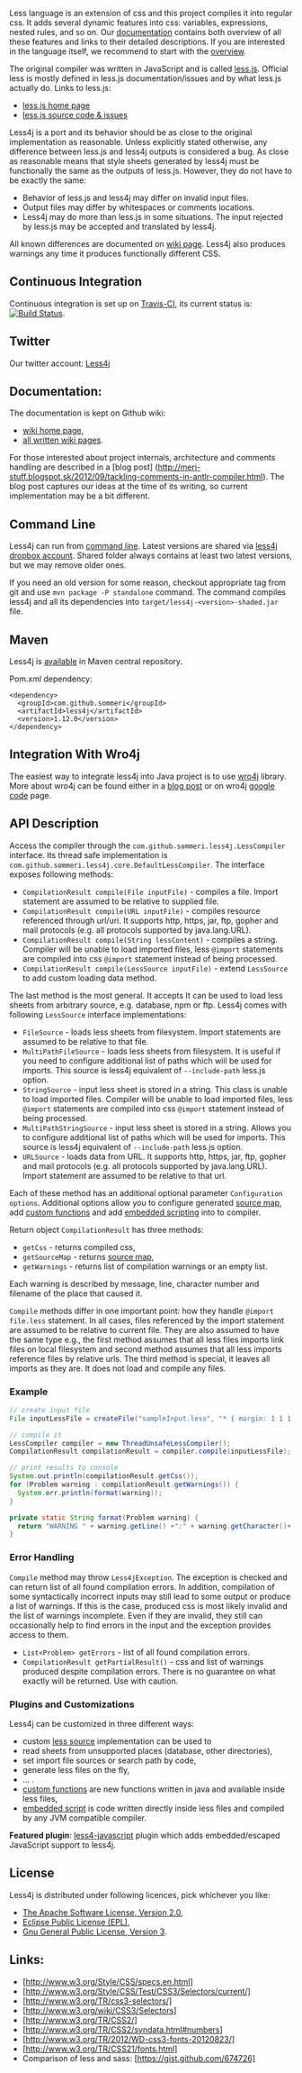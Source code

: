 Less language is an extension of css and this project compiles it into regular css. It adds several dynamic features into css: variables, expressions, nested rules, and so on. Our [documentation](https://github.com/SomMeri/less4j/wiki) contains both overview of all these features and links to their detailed descriptions. If you are interested in the language itself, we recommend to start with the [overview](https://github.com/SomMeri/less4j/wiki/Supported-Less-Language).   

The original compiler was written in JavaScript and is called [less.js](http://lesscss.org/). Official less is mostly defined in less.js documentation/issues and by what less.js actually do. Links to less.js:
* [less.js home page](http://lesscss.org/) 
* [less.js source code & issues](https://github.com/cloudhead/less.js) 

Less4j is a port and its behavior should be as close to the original implementation as reasonable. Unless explicitly stated otherwise, any difference between less.js and less4j outputs is considered a bug. As close as reasonable means that style sheets generated by less4j must be functionally the same as the outputs of less.js. However, they do not have to be exactly the same:
* Behavior of less.js and less4j may differ on invalid input files.
* Output files may differ by whitespaces or comments locations.
* Less4j may do more than less.js in some situations. The input rejected by less.js may be accepted and translated by less4j. 

All known differences are documented on [wiki page](https://github.com/SomMeri/less4j/wiki/Differences-Between-Less.js-and-Less4j). Less4j also produces warnings any time it produces functionally different CSS.

## Continuous Integration
Continuous integration is set up on [Travis-CI](http://travis-ci.org/SomMeri/less4j), its current status is: [![Build Status](https://secure.travis-ci.org/SomMeri/less4j.png)](http://travis-ci.org/SomMeri/less4j).

## Twitter
Our twitter account: [Less4j](https://twitter.com/Less4j)

## Documentation:
The documentation is kept on Github wiki:
* [wiki home page](https://github.com/SomMeri/less4j/wiki),
* [all written wiki pages](https://github.com/SomMeri/less4j/wiki/_pages). 

For those interested about project internals, architecture and comments handling are described in a [blog post] (http://meri-stuff.blogspot.sk/2012/09/tackling-comments-in-antlr-compiler.html). The blog post captures our ideas at the time of its writing, so current implementation may be a bit different.

## Command Line
Less4j can run from [command line](https://github.com/SomMeri/less4j/wiki/Command-Line-Options). Latest versions are shared via [less4j dropbox account](https://www.dropbox.com/sh/zcb8p27db9ou4x1/keQWIZziH8). Shared folder always contains at least two latest versions, but we may remove older ones. 

If you need an old version for some reason, checkout appropriate tag from git and use `mvn package -P standalone` command. The command compiles less4j and all its dependencies into `target/less4j-<version>-shaded.jar` file. 

## Maven
Less4j is [available](http://search.maven.org/#browse|1893223923) in Maven central repository.

Pom.xml dependency:
<pre><code>&lt;dependency&gt;
  &lt;groupId&gt;com.github.sommeri&lt;/groupId&gt;
  &lt;artifactId&gt;less4j&lt;/artifactId&gt;
  &lt;version&gt;1.12.0&lt;/version&gt;
&lt;/dependency&gt;
</code></pre>

## Integration With Wro4j
The easiest way to integrate less4j into Java project is to use [wro4j](http://alexo.github.com/wro4j/) library. More about wro4j can be found either in a [blog post](http://meri-stuff.blogspot.sk/2012/08/wro4j-page-load-optimization-and-lessjs.html) or on wro4j [google code](http://code.google.com/p/wro4j/) page.

## API Description
Access the compiler through the `com.github.sommeri.less4j.LessCompiler` interface. Its thread safe implementation is `com.github.sommeri.less4j.core.DefaultLessCompiler`. The interface exposes following methods:
*  `CompilationResult compile(File inputFile)` - compiles a file. Import statement are assumed to be relative to supplied file.
*  `CompilationResult compile(URL inputFile)` - compiles resource referenced through url/uri.  It supports http, https, jar, ftp, gopher and mail protocols  (e.g. all protocols supported by java.lang.URL).
*  `CompilationResult compile(String lessContent)` - compiles a string. Compiler will be unable to load imported files, less `@import` statements are compiled into css `@import` statement instead of being processed.
*  `CompilationResult compile(LessSource inputFile)` - extend `LessSource` to add custom loading data method.

The last method is the most general. It accepts It can be used to load less sheets from arbitrary source, e.g. database, npm or ftp. Less4j comes with following `LessSource` interface implementations:
* `FileSource` - loads less sheets from filesystem. Import statements are assumed to be relative to that file.
* `MultiPathFileSource` - loads less sheets from filesystem. It is useful if you need to configure additional list of paths which will be used for imports. This source is less4j equivalent of `--include-path` less.js option.
* `StringSource` - input less sheet is stored in a string. This class is unable to load imported files. Compiler will be unable to load imported files, less `@import` statements are compiled into css `@import` statement instead of being processed. 
* `MultiPathStringSource` - input less sheet is stored in a string. Allows you to configure additional list of paths which will be used for imports. This source is less4j equivalent of `--include-path` less.js option.
* `URLSource` - loads data from URL. It supports http, https, jar, ftp, gopher and mail protocols (e.g. all protocols supported by java.lang.URL). Import statement are assumed to be relative to that url.  


Each of these method has an additional optional parameter `Configuration options`. Additional options allow you to configure generated [source map](https://github.com/SomMeri/less4j/wiki/Source-Maps), add [custom functions](https://github.com/SomMeri/less4j/wiki/Extending-Less-Language) and add [embedded scripting](https://github.com/SomMeri/less4j/wiki/Extending-Less-Language) into to compiler.
 
Return object `CompilationResult` has three methods: 
* `getCss` - returns compiled css,
* `getSourceMap` - returns [source map](https://github.com/SomMeri/less4j/wiki/Source-Maps),
* `getWarnings` - returns list of compilation warnings or an empty list. 

Each warning is described by message, line, character number and filename of the place that caused it.
  
`Compile` methods differ in one important point: how they handle `@import file.less` statement. In all cases, files referenced by the import statement are assumed to be relative to current file. They are also assumed to have the same type e.g., the first method assumes that all less files imports link files on local filesystem and second method assumes that all less imports reference files by relative urls. The third method is special, it leaves all imports as they are. It does not load and compile any files.         

### Example
````java
// create input file
File inputLessFile = createFile("sampleInput.less", "* { margin: 1 1 1 1; }");

// compile it
LessCompiler compiler = new ThreadUnsafeLessCompiler();
CompilationResult compilationResult = compiler.compile(inputLessFile);

// print results to console
System.out.println(compilationResult.getCss());
for (Problem warning : compilationResult.getWarnings()) {
  System.err.println(format(warning));
}

private static String format(Problem warning) {
  return "WARNING " + warning.getLine() +":" + warning.getCharacter()+ " " + warning.getMessage();
}
````

### Error Handling
`Compile` method may throw `Less4jException`. The exception is checked and can return list of all found compilation errors. In addition, compilation of some syntactically incorrect inputs may still lead to some output or produce a list of warnings. If this is the case, produced css is most likely invalid and the list of warnings incomplete. Even if they are invalid, they still can occasionally help to find errors in the input and the exception provides access to them. 

* `List<Problem> getErrors` - list of all found compilation errors.
* `CompilationResult getPartialResult()` -  css and list of warnings produced despite compilation errors. There is no guarantee on what exactly will be returned. Use with caution.  

### Plugins and Customizations
Less4j can be customized in three different ways:
* custom [less source](https://github.com/SomMeri/less4j/issues/181#issuecomment-31613570) implementation can be used to 
 * read sheets from unsupported places (database, other directories),
 * set import file sources or search path by code,
 * generate less files on the fly,
 * ... .
* [custom functions](https://github.com/SomMeri/less4j/wiki/Extending-Less-Language) are new functions written in java and available inside less files,
* [embedded script](https://github.com/SomMeri/less4j/wiki/Extending-Less-Language#embedded-and-escaped-scripts) is code written directly inside less files and compiled by any JVM compatible compiler.     

**Featured plugin**: [less4-javascript](https://github.com/SomMeri/less4j-javascript) plugin which adds embedded/escaped JavaScript support to less4j. 

## License
Less4j is distributed under following licences, pick whichever you like:
* [The Apache Software License, Version 2.0](http://www.apache.org/licenses/LICENSE-2.0.txt),
* [Eclipse Public License (EPL)](http://www.eclipse.org/legal/epl-v10.html),
* [Gnu General Public License, Version 3](http://www.gnu.org/licenses/gpl-3.0.html).

## Links:
*  [http://www.w3.org/Style/CSS/specs.en.html]
*  [http://www.w3.org/Style/CSS/Test/CSS3/Selectors/current/]
*  [http://www.w3.org/TR/css3-selectors/] 
*  [http://www.w3.org/wiki/CSS3/Selectors]
*  [http://www.w3.org/TR/CSS2/]
*  [http://www.w3.org/TR/CSS2/syndata.html#numbers]
*  [http://www.w3.org/TR/2012/WD-css3-fonts-20120823/]
*  [http://www.w3.org/TR/CSS21/fonts.html]
*  Comparison of less and sass: [https://gist.github.com/674726]



